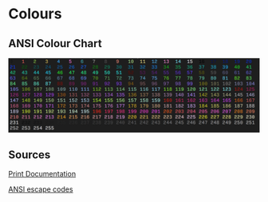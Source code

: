 # Colours

## ANSI Colour Chart

![colour chart](ANSI_Colour_Chart.png)

## Sources

[Print Documentation](https://github.com/bitburner-official/bitburner-src/blob/dev/markdown/bitburner.ns.print.md)

[ANSI escape codes](https://gist.github.com/fnky/458719343aabd01cfb17a3a4f7296797)
